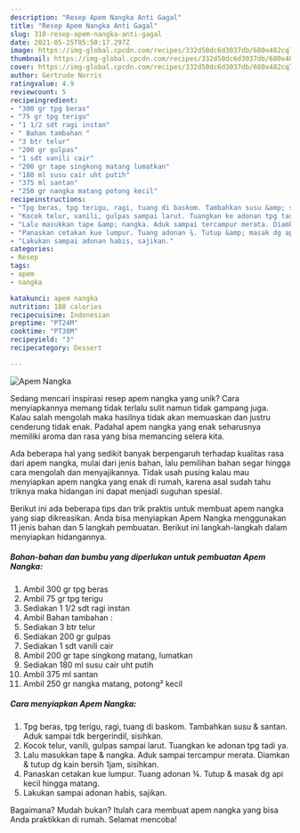 ```yaml
---
description: "Resep Apem Nangka Anti Gagal"
title: "Resep Apem Nangka Anti Gagal"
slug: 310-resep-apem-nangka-anti-gagal
date: 2021-05-25T05:50:17.297Z
image: https://img-global.cpcdn.com/recipes/332d50dc6d3037db/680x482cq70/apem-nangka-foto-resep-utama.jpg
thumbnail: https://img-global.cpcdn.com/recipes/332d50dc6d3037db/680x482cq70/apem-nangka-foto-resep-utama.jpg
cover: https://img-global.cpcdn.com/recipes/332d50dc6d3037db/680x482cq70/apem-nangka-foto-resep-utama.jpg
author: Gertrude Norris
ratingvalue: 4.9
reviewcount: 5
recipeingredient:
- "300 gr tpg beras"
- "75 gr tpg terigu"
- "1 1/2 sdt ragi instan"
- " Bahan tambahan "
- "3 btr telur"
- "200 gr gulpas"
- "1 sdt vanili cair"
- "200 gr tape singkong matang lumatkan"
- "180 ml susu cair uht putih"
- "375 ml santan"
- "250 gr nangka matang potong kecil"
recipeinstructions:
- "Tpg beras, tpg terigu, ragi, tuang di baskom. Tambahkan susu &amp; santan. Aduk sampai tdk bergerindil, sisihkan."
- "Kocok telur, vanili, gulpas sampai larut. Tuangkan ke adonan tpg tadi ya."
- "Lalu masukkan tape &amp; nangka. Aduk sampai tercampur merata. Diamkan &amp; tutup dg kain bersih 1jam, sisihkan."
- "Panaskan cetakan kue lumpur. Tuang adonan ¾. Tutup &amp; masak dg api kecil hingga matang."
- "Lakukan sampai adonan habis, sajikan."
categories:
- Resep
tags:
- apem
- nangka

katakunci: apem nangka 
nutrition: 188 calories
recipecuisine: Indonesian
preptime: "PT24M"
cooktime: "PT38M"
recipeyield: "3"
recipecategory: Dessert

---
```



![Apem Nangka](https://img-global.cpcdn.com/recipes/332d50dc6d3037db/680x482cq70/apem-nangka-foto-resep-utama.jpg)

Sedang mencari inspirasi resep apem nangka yang unik? Cara menyiapkannya memang tidak terlalu sulit namun tidak gampang juga. Kalau salah mengolah maka hasilnya tidak akan memuaskan dan justru cenderung tidak enak. Padahal apem nangka yang enak seharusnya memiliki aroma dan rasa yang bisa memancing selera kita.



Ada beberapa hal yang sedikit banyak berpengaruh terhadap kualitas rasa dari apem nangka, mulai dari jenis bahan, lalu pemilihan bahan segar hingga cara mengolah dan menyajikannya. Tidak usah pusing kalau mau menyiapkan apem nangka yang enak di rumah, karena asal sudah tahu triknya maka hidangan ini dapat menjadi suguhan spesial.


Berikut ini ada beberapa tips dan trik praktis untuk membuat apem nangka yang siap dikreasikan. Anda bisa menyiapkan Apem Nangka menggunakan 11 jenis bahan dan 5 langkah pembuatan. Berikut ini langkah-langkah dalam menyiapkan hidangannya.

<!--inarticleads1-->

##### Bahan-bahan dan bumbu yang diperlukan untuk pembuatan Apem Nangka:

1. Ambil 300 gr tpg beras
1. Ambil 75 gr tpg terigu
1. Sediakan 1 1/2 sdt ragi instan
1. Ambil  Bahan tambahan :
1. Sediakan 3 btr telur
1. Sediakan 200 gr gulpas
1. Sediakan 1 sdt vanili cair
1. Ambil 200 gr tape singkong matang, lumatkan
1. Sediakan 180 ml susu cair uht putih
1. Ambil 375 ml santan
1. Ambil 250 gr nangka matang, potong² kecil




<!--inarticleads2-->

##### Cara menyiapkan Apem Nangka:

1. Tpg beras, tpg terigu, ragi, tuang di baskom. Tambahkan susu &amp; santan. Aduk sampai tdk bergerindil, sisihkan.
1. Kocok telur, vanili, gulpas sampai larut. Tuangkan ke adonan tpg tadi ya.
1. Lalu masukkan tape &amp; nangka. Aduk sampai tercampur merata. Diamkan &amp; tutup dg kain bersih 1jam, sisihkan.
1. Panaskan cetakan kue lumpur. Tuang adonan ¾. Tutup &amp; masak dg api kecil hingga matang.
1. Lakukan sampai adonan habis, sajikan.




Bagaimana? Mudah bukan? Itulah cara membuat apem nangka yang bisa Anda praktikkan di rumah. Selamat mencoba!
